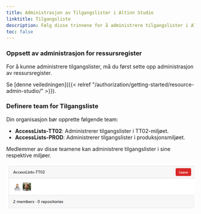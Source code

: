 ```yaml
---
title: Administrasjon av Tilgangslister i Altinn Studio
linktitle: Tilgangsliste
description: Følg disse trinnene for å administrere tilgangslister i Altinn Studio for din organisasjon.
toc: false
---
```


### Oppsett av administrasjon for ressursregister

For å kunne administrere tilgangslister, må du først sette opp administrasjon av ressursregister.

Se [denne veiledningen]({{< relref "/authorization/getting-started/resource-admin-studio/" >}}).

### Definere team for Tilgangsliste

Din organisasjon bør opprette følgende team:

- **AccessLists-TT02**: Administrerer tilgangslister i TT02-miljøet.
- **AccessLists-PROD**: Administrerer tilgangslister i produksjonsmiljøet.

Medlemmer av disse teamene kan administrere tilgangslister i sine respektive miljøer.

![Groups](groups.png)
